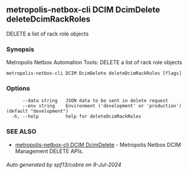 ## metropolis-netbox-cli DCIM DcimDelete deleteDcimRackRoles

DELETE a list of rack role objects

### Synopsis


Metropolis Netbox Automation Tools:
  DELETE a list of rack role objects

```
metropolis-netbox-cli DCIM DcimDelete deleteDcimRackRoles [flags]
```

### Options

```
      --data string   JSON data to be sent in delete request
      --env string    Environment ('development' or 'production') (default "development")
  -h, --help          help for deleteDcimRackRoles
```

### SEE ALSO

* [metropolis-netbox-cli DCIM DcimDelete]()	 - Metropolis Netbox DCIM Management DELETE APIs.

###### Auto generated by spf13/cobra on 9-Jul-2024
